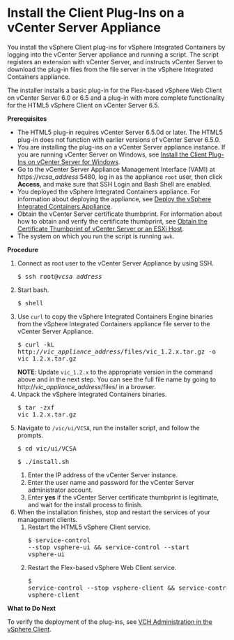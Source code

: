 # Install the Client Plug-Ins on a vCenter Server Appliance #

You install the vSphere Client plug-ins for vSphere Integrated Containers by logging into the vCenter Server appliance and running a script.  The script registers an extension with vCenter Server, and instructs vCenter Server to download the plug-in files from the file server in the vSphere Integrated Containers appliance.

The installer installs a basic plug-in for the Flex-based vSphere Web Client on vCenter Server 6.0 or 6.5 and a plug-in with more complete functionality for the HTML5 vSphere Client on vCenter Server 6.5.

**Prerequisites**

- The HTML5 plug-in requires vCenter Server 6.5.0d or later. The HTML5 plug-in does not function with earlier versions of vCenter Server 6.5.0.
- You are installing the plug-ins on a vCenter Server appliance instance. If you are running vCenter Server on Windows, see [Install the Client Plug-Ins on vCenter Server for Windows](plugins_vc_windows.md).
- Go to the vCenter Server Appliance Management Interface (VAMI) at https://<i>vcsa_address</i>:5480, log in as the appliance `root` user, then click **Access**, and make sure that SSH Login and Bash Shell are enabled.
- You deployed the vSphere Integrated Containers appliance. For information about deploying the appliance, see [Deploy the vSphere Integrated Containers Appliance](deploy_vic_appliance.md).
- Obtain the vCenter Server certificate thumbprint. For information about how to obtain and verify the certificate thumbprint, see [Obtain the Certificate Thumbprint of vCenter Server or an ESXi Host](obtain_thumbprint.md).
- The system on which you run the script is running `awk`.

**Procedure**

1. Connect as root user to the vCenter Server Appliance by using SSH.<pre>$ ssh root@<i>vcsa_address</i></pre>
4. Start bash.<pre>$ shell</i></pre>
5. Use `curl` to copy the vSphere Integrated Containers Engine binaries from the vSphere Integrated Containers appliance file server to the vCenter Server Appliance.<pre>$ curl -kL  http://<i>vic_appliance_address</i>/files/vic_1.2.x.tar.gz -o vic_1.2.x.tar.gz</pre>**NOTE**: Update `vic_1.2.x` to the appropriate version in the command above and in the next step. You can see the full file name by going to http://<i>vic_appliance_address</i>/files/ in a browser.
5. Unpack the vSphere Integrated Containers binaries.<pre>$ tar -zxf vic_1.2.x.tar.gz</pre>
9. Navigate to `/vic/ui/VCSA`, run the installer script, and follow the prompts.<pre>$ cd vic/ui/VCSA</pre><pre>$ ./install.sh</pre>
	1. Enter the IP address of the vCenter Server instance.
	1. Enter the user name and password for the vCenter Server administrator account.
	2. Enter **yes** if the vCenter Server certificate thumbprint is legitimate, and wait for the install process to finish. 
10. When the installation finishes, stop and restart the services of your management clients.
	1. Restart the HTML5 vSphere Client service.<pre>$ service-control --stop vsphere-ui && service-control --start vsphere-ui</pre>
	2. Restart the Flex-based vSphere Web Client service.<pre>$ service-control --stop vsphere-client && service-control --start vsphere-client</pre>

**What to Do Next**

To verify the deployment of the plug-ins, see [VCH Administration in the vSphere Client](vch_admin_client.md).
